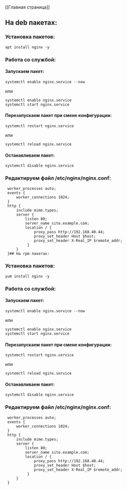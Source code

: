 [[Главная страница]]
## На deb пакетах:
### Установка пакетов:
	apt install nginx -y
### Работа со службой:
#### Запускаем пакет:
	systemctl enable nginx.service --now
или

	systemctl enable nginx.service
	systemctl start nginx.service
#### Перезапускаем пакет при смене конфигурации:
	systemctl restart nginx.service
или

	systemctl reload nginx.service
#### Останавливаем пакет:
	systemctl disable nginx.service
### Редактируем файл /etc/nginx/nginx.conf:
	 worker_processes auto;
	 events {
		 worker_connections 1024;
	 }
	 http {
		 include mime.types;
		 server {
			 listen 80;
			 server_name site.example.com;
			 location / {
				 proxy_pass http://192.168.40.44;
				 proxy_set_header Host $host;
				 proxy_set_header X-Real_IP $remote_addr;
			  } 
		 }
	 }## На rpm пакетах:
### Установка пакетов:
	yum install nginx -y
### Работа со службой:
#### Запускаем пакет:
	systemctl enable nginx.service --now
или

	systemctl enable nginx.service
	systemctl start nginx.service
#### Перезапускаем пакет при смене конфигурации:
	systemctl restart nginx.service
или

	systemctl reload nginx.service
#### Останавливаем пакет:
	systemctl disable nginx.service
### Редактируем файл /etc/nginx/nginx.conf:
	 worker_processes auto;
	 events {
		 worker_connections 1024;
	 }
	 http {
		 include mime.types;
		 server {
			 listen 80;
			 server_name site.example.com;
			 location / {
				 proxy_pass http://192.168.40.44;
				 proxy_set_header Host $host;
				 proxy_set_header X-Real_IP $remote_addr;
			  } 
		 }
	 }